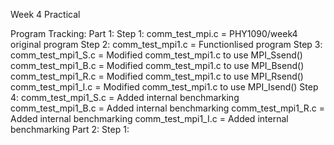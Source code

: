 Week 4 Practical

Program Tracking:
Part 1:
Step 1:
comm_test_mpi.c = PHY1090/week4 original program
Step 2:
comm_test_mpi1.c = Functionlised program 
Step 3:
comm_test_mpi1_S.c = Modified comm_test_mpi1.c to use MPI_Ssend()
comm_test_mpi1_B.c = Modified comm_test_mpi1.c to use MPI_Bsend()
comm_test_mpi1_R.c = Modified comm_test_mpi1.c to use MPI_Rsend()
comm_test_mpi1_I.c = Modified comm_test_mpi1.c to use MPI_Isend()
Step 4:
comm_test_mpi1_S.c = Added internal benchmarking
comm_test_mpi1_B.c = Added internal benchmarking
comm_test_mpi1_R.c = Added internal benchmarking
comm_test_mpi1_I.c = Added internal benchmarking
Part 2:
Step 1:

